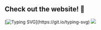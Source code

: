 ## Check out the website! 👋
[![Typing SVG](https://readme-typing-svg.demolab.com/?lines=New+website!;Mostly+an+html+coder;FOLLOW+US!;vscode+is+the+best...)](https://git.io/typing-svg)
![](https://komarev.com/ghpvc/?username=thepizzaedition)
